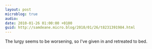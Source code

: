 ```yaml
---
layout: post
microblog: true
audio: 
date: 2010-01-26 01:00:00 +0100
guid: http://samdeane.micro.blog/2010/01/26/t8231391984.html
---
```

The lurgy seems to be worsening, so I've given in and retreated to bed.
